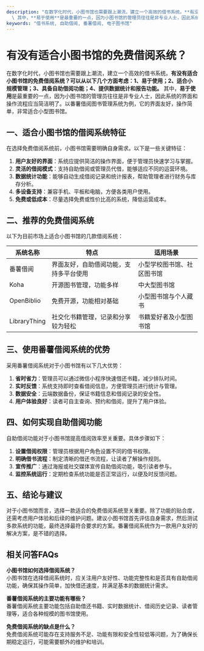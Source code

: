 ```yaml
---
description: "在数字化时代，小图书馆也需要跟上潮流，建立一个高效的借书系统。**有没有适合小图书馆的免费借阅系统？可以从以下几个方面考虑：1、易于使用；2、适合小规模管理；3、具备自助借阅功能；4、提供数据统计和报告功能。**\
  \ 其中，**易于使用**是最重要的一点，因为小图书馆的管理员往往是非专业人士，因此系统的界面和操作流程应当简洁明了。以番薯借阅图书管理系统为例，它的界面友好，操作简单，非常适合小型图书馆。"
keywords: "借书系统, 自助借阅, 番薯借阅, 电子图书馆"
---
```

# 有没有适合小图书馆的免费借阅系统？

在数字化时代，小图书馆也需要跟上潮流，建立一个高效的借书系统。**有没有适合小图书馆的免费借阅系统？可以从以下几个方面考虑：1、易于使用；2、适合小规模管理；3、具备自助借阅功能；4、提供数据统计和报告功能。** 其中，**易于使用**是最重要的一点，因为小图书馆的管理员往往是非专业人士，因此系统的界面和操作流程应当简洁明了。以番薯借阅图书管理系统为例，它的界面友好，操作简单，非常适合小型图书馆。

## 一、适合小图书馆的借阅系统特征

在选择免费借阅系统前，小图书馆需要明确自身需求。以下是一些关键特征：

1. **用户友好的界面**：系统应提供简洁的操作界面，便于管理员快速学习与掌握。
2. **灵活的借阅模式**：支持自助借阅或管理员代借，能够适应不同的运营环境。
3. **数据统计功能**：能够自动生成借阅记录和统计报表，帮助管理者进行财务与库存分析。
4. **多设备支持**：兼容手机、平板和电脑，方便各类用户使用。
5. **免费或低成本**：尽量选择免费或性价比高的系统，降低运营成本。

## 二、推荐的免费借阅系统

以下为目前市场上适合小图书馆的几款借阅系统：

| 系统名称         | 特点                                           | 适用场景                  |
|------------------|------------------------------------------------|---------------------------|
| 番薯借阅         | 界面友好，自助借阅功能，支持多平台使用       | 小型学校图书馆、社区图书馆|
| Koha             | 开源图书管理，功能多样                        | 中大型图书馆              |
| OpenBiblio       | 免费开源，功能相对基础                        | 小型图书馆与个人藏书      |
| LibraryThing     | 社交化书籍管理，记录和分享较为轻松          | 书籍爱好者及小型图书馆    |

## 三、使用番薯借阅系统的优势

采用番薯借阅系统对于小图书馆有以下几大优势：

1. **省时省力**：管理员可以通过微信小程序快速借还书籍，减少排队时间。
2. **实时反馈**：系统支持即时查看借阅信息，方便管理员进行统计与管理。
3. **数据安全**：云端数据备份，保证书籍信息和借阅记录的安全性。
4. **用户体验良好**：读者可自主查询、预约和借阅，提升了用户体验。

## 四、如何实现自助借阅功能

自助借阅功能对于小图书馆提高借阅效率至关重要。具体步骤如下：

1. **设置借阅权限**：管理员根据用户角色设置不同的借书权限。
2. **明确借书流程**：制定清晰的借还书流程，让读者了解操作规则。
3. **宣传推广**：通过海报或社交媒体宣传自助借阅功能，吸引读者参与。
4. **监控系统运行**：定期检查系统功能是否正常运行，以便及时反馈问题。

## 五、结论与建议 

对于小图书馆而言，选择一款适合的免费借阅系统至关重要。除了功能的贴合度，还需考虑用户体验和后续的维护问题。建议小图书馆首先评估自身需求，然后测试多款系统的功能，最终选择最符合要求的方案。番薯借阅系统作为一款用户友好的解决方案，是不错的选择。

## 相关问答FAQs

**小图书馆如何选择借阅系统？**  
小图书馆在选择借阅系统时，应关注用户友好性、功能完整性和是否具有自助借阅功能，确保其操作简单，加快借还速度，并满足基本的数据统计需求。

**番薯借阅系统的主要功能有哪些？**  
番薯借阅系统主要功能包括自助借还书籍、实时数据统计、借阅历史记录、读者管理等，适合各种规模的图书馆使用。

**免费借阅系统的缺点是什么？**  
免费借阅系统可能存在支持服务不足、功能有限和安全性较低等问题，为了确保长期稳定运行，可能需要额外的维护和培训。
